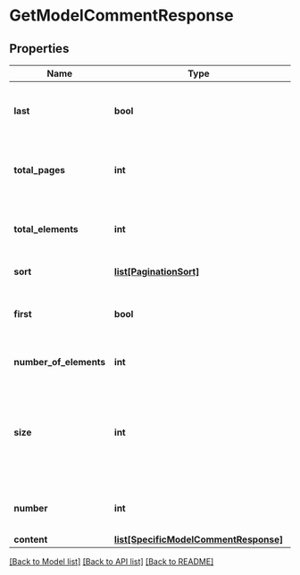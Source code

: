 # GetModelCommentResponse

## Properties
Name | Type | Description | Notes
------------ | ------------- | ------------- | -------------
**last** | **bool** | If true, the last record in the result set is shown | [optional] 
**total_pages** | **int** | Total number of pages in the result set | [optional] 
**total_elements** | **int** | Total number of elements in the result set | [optional] 
**sort** | [**list[PaginationSort]**](PaginationSort.md) | Details of the sort | [optional] 
**first** | **bool** | If true, the first record in the result set is shown | [optional] 
**number_of_elements** | **int** | Number of elements per page | [optional] 
**size** | **int** | The number or records to be included per page. The default is 25. There is no max value. | [optional] 
**number** | **int** | Number of the first result shown | [optional] 
**content** | [**list[SpecificModelCommentResponse]**](SpecificModelCommentResponse.md) |  | [optional] 

[[Back to Model list]](../README.md#documentation-for-models) [[Back to API list]](../README.md#documentation-for-api-endpoints) [[Back to README]](../README.md)



